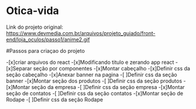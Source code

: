 # Otica-vida

Link do projeto original:
https://www.devmedia.com.br/arquivos/projeto_guiado/front-end/loja_oculos/passo1/anime2.gif

#Passos para criaçao do projeto

-[x]criar arquivos do react
-[x]Modificando titulo e zerando app react
-[x]Separar seção por componentes
-[x]Montar cabeçalho
    -[x]Definir css da seção cabeçalho
-[x]Anexar banner na pagina
    -[ ]Definir css da seção banner
-[x]Montar seção dos produtos
     -[ ]Definir css da seção produtos
-[x]Montar seção da empresa
    -[ ]Definir css da seção empresa
-[x]Montar seção de contatos
    -[ ]Definir css da seção contatos
-[x]Montar seção de Rodape
    -[ ]Definir css da seção Rodape

